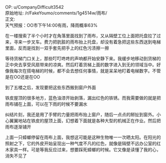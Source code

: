
OP: u/CompanyDifficult3542  
原始地址: /r/FakeYoumo/comments/1g4514w/雨布/  
正文:  
天气预报：OO市下午14:00有雨，降雨概率63%

在一楼搜索了半个小时才在角落里面找到了雨布，又从隔壁工位上面把托盘拉了过来，寻来一步叉车。费力把肮脏的雨布抬上托盘，却没有着急把这些东西送到电梯里面，反而是找到一双手套先把手上的红色污渍擦一擦

等待货梯门口关上，那些叮叮咚咚的声响都开始安静下来。我缓步地移动到货梯的正中央去享受风扇带来的凉爽。然后盯着货梯上面的数字进入到无的领域当中。好像我每次在搭电梯的时候，都不会去想任何事情，就是呆呆地盯着电梯数字。不管是在OO还是在OO

到了五楼之后，发现要把这些东西搬到窗户外面

铁皮屋顶的很多地方，蓝色油漆开始剥落，漏出红色的铁锈。而我需要做的就是把雨布铺在上面，可以在下雨的时候不要漏水

纠结片刻，我还是用了手臂的力量把雨布抬上窗户，随后一点点的掰扯到窗外。小心翼翼地站在铁皮的屋顶上面，幻想着下面就是各种大型的机械正在作业。然后把雨布逐渐铺开

上面一只蟑螂停留在雨布上面，我想这可能是这种生物唯一一次晒太阳。在阳光的照射之下，它的外皮开始呈现出一种气度不凡的红色，就像是隔壁不远办公室的红木家具一样。可是等我反应过来，想要踩死蟑螂的时候。它又像是读懂了我的心，消失不见了
